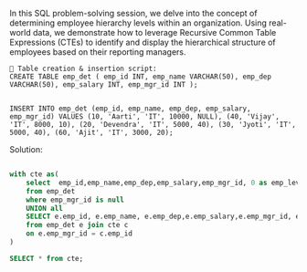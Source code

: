 
In this SQL problem-solving session, we delve into the concept of determining employee hierarchy levels within an organization. Using real-world data, we demonstrate how to leverage Recursive Common Table Expressions (CTEs) to identify and display the hierarchical structure of employees based on their reporting managers.


```
📌 Table creation & insertion script:
CREATE TABLE emp_det ( emp_id INT, emp_name VARCHAR(50), emp_dep VARCHAR(50), emp_salary INT, emp_mgr_id INT );


INSERT INTO emp_det (emp_id, emp_name, emp_dep, emp_salary, emp_mgr_id) VALUES (10, 'Aarti', 'IT', 10000, NULL), (40, 'Vijay', 'IT', 8000, 10), (20, 'Devendra', 'IT', 5000, 40), (30, 'Jyoti', 'IT', 5000, 40), (60, 'Ajit', 'IT', 3000, 20);
```

Solution:

```sql

with cte as(
    select  emp_id,emp_name,emp_dep,emp_salary,emp_mgr_id, 0 as emp_level
    from emp_det
    where emp_mgr_id is null
	UNION all
    SELECT e.emp_id, e.emp_name, e.emp_dep,e.emp_salary,e.emp_mgr_id, emp_level + 1 as emp_level
    from emp_det e join cte c
    on e.emp_mgr_id = c.emp_id
)

SELECT * from cte;
```
